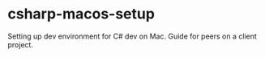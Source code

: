 # csharp-macos-setup
Setting up dev environment for C# dev on Mac. Guide for peers on a client project.
